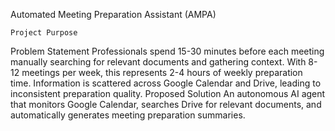 Automated Meeting Preparation Assistant (AMPA)


    Project Purpose
Problem Statement
Professionals spend 15-30 minutes before each meeting manually searching for relevant documents and gathering context. With 8-12 meetings per week, this represents 2-4 hours of weekly preparation time. Information is scattered across Google Calendar and Drive, leading to inconsistent preparation quality.
Proposed Solution
An autonomous AI agent that monitors Google Calendar, searches Drive for relevant documents, and automatically generates meeting preparation summaries.

